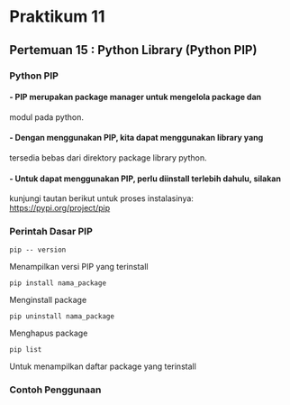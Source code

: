 # Praktikum 11
## Pertemuan 15 : Python Library (Python PIP)
### Python PIP
#### - PIP merupakan package manager untuk mengelola package dan
modul pada python.
#### - Dengan menggunakan PIP, kita dapat menggunakan library yang
tersedia bebas dari direktory package library python.
#### - Untuk dapat menggunakan PIP, perlu diinstall terlebih dahulu, silakan
kunjungi tautan berikut untuk proses instalasinya:
https://pypi.org/project/pip
### Perintah Dasar PIP
```
pip -- version
```
Menampilkan versi PIP yang terinstall
```
pip install nama_package
```
Menginstall package
```
pip uninstall nama_package
```
Menghapus package
```
pip list
```
Untuk menampilkan daftar package yang terinstall 
### Contoh Penggunaan


